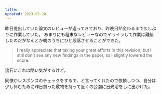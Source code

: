 ```yaml
---
title: 
updated: 2023-05-28
---
```


昨日提出していた論文のレビューが返ってきており、昨晩日が変わるまで久しぶりに作業していた。
あまりにも粗末なレビューなのでイライラして作業は難航したのだがなんとか朝のうちにひと段落させることができた。

> I really appreciate that taking your great efforts in this revision, but I still don’t see any new findings in the paper, so I slightly lowered the score.

流石にこれは酷い気がするけど。

同僚がレスポンスのチェックをするで、と言ってくれたので依頼しつつ、自分は少し休むために昨日買った敷物を持って近くの公園に日光浴をしに出かけた。
